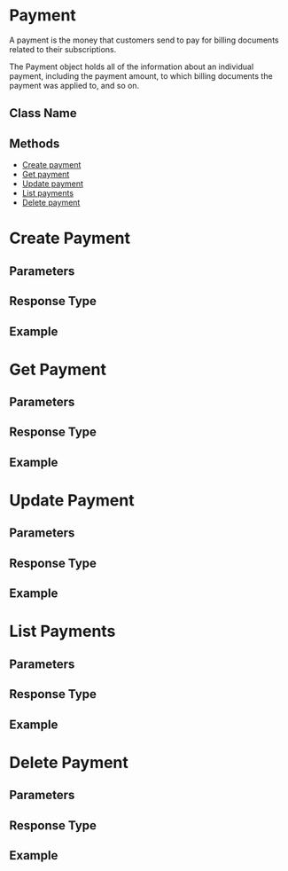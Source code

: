 # Payment

A payment is the money that customers send to pay for billing documents related to their subscriptions. 

The Payment object holds all of the information about an individual payment, including the payment amount, to which billing documents the payment was applied to, and so on. 

## Class Name



## Methods

* [Create payment](/doc/payment.md#create-payment)
* [Get payment](/doc/payment.md#get-payment)
* [Update payment](/doc/payment.md#update-payment)
* [List payments](/doc/payment.md#list-payments)
* [Delete payment](/doc/payment.md#delete-paymentt)



# Create Payment



## Parameters



## Response Type



## Example 



# Get Payment



## Parameters



## Response Type



## Example 





# Update Payment



## Parameters



## Response Type



## Example 




# List Payments



## Parameters



## Response Type



## Example 



# Delete Payment



## Parameters



## Response Type



## Example 









